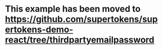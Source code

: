 # This example has been moved to https://github.com/supertokens/supertokens-demo-react/tree/thirdpartyemailpassword
